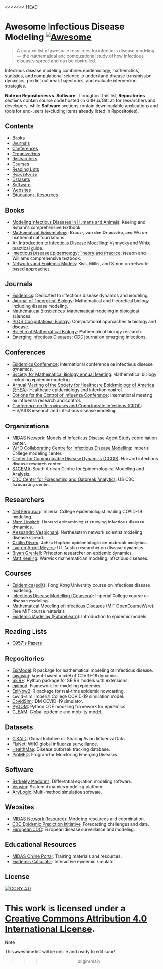 <<<<<<< HEAD
# Awesome Infectious Disease Modeling [![Awesome](https://awesome.re/badge-flat.svg)](https://awesome.re)

> A curated list of awesome resources for infectious disease modeling — the mathematical and computational study of how infectious diseases spread and can be controlled.

Infectious disease modeling combines epidemiology, mathematics, statistics, and computational science to understand disease transmission dynamics, predict outbreak trajectories, and evaluate intervention strategies.

**Note on Repositories vs. Software**: Throughout this list, **Repositories** sections contain source code hosted on GitHub/GitLab for researchers and developers, while **Software** sections contain downloadable applications and tools for end-users (excluding items already listed in Repositories).

## Contents

- [Books](#books)
- [Journals](#journals)
- [Conferences](#conferences)
- [Organizations](#organizations)
- [Researchers](#researchers)
- [Courses](#courses)
- [Reading Lists](#reading-lists)
- [Repositories](#repositories)
- [Datasets](#datasets)
- [Software](#software)
- [Websites](#websites)
- [Educational Resources](#educational-resources)

## Books

- [Modeling Infectious Diseases in Humans and Animals](https://press.princeton.edu/books/hardcover/9780691116174/modeling-infectious-diseases-in-humans-and-animals): Keeling and Rohani's comprehensive textbook.
- [Mathematical Epidemiology](https://www.springer.com/gp/book/9783540789109): Brauer, van den Driessche, and Wu on mathematical foundations.
- [An Introduction to Infectious Disease Modelling](https://global.oup.com/academic/product/an-introduction-to-infectious-disease-modelling-9780198565765): Vynnycky and White practical guide.
- [Infectious Disease Epidemiology: Theory and Practice](https://www.amazon.com/Infectious-Disease-Epidemiology-Theory-Practice/dp/1449683797): Nelson and Williams comprehensive textbook.
- [Networks and Epidemic Models](https://academic.oup.com/book/27755): Kiss, Miller, and Simon on network-based approaches.

## Journals

- [Epidemics](https://www.journals.elsevier.com/epidemics): Dedicated to infectious disease dynamics and modeling.
- [Journal of Theoretical Biology](https://www.journals.elsevier.com/journal-of-theoretical-biology): Mathematical and theoretical biology including disease modeling.
- [Mathematical Biosciences](https://www.journals.elsevier.com/mathematical-biosciences): Mathematical modeling in biological sciences.
- [PLOS Computational Biology](https://journals.plos.org/ploscompbiol/): Computational approaches to biology and disease.
- [Bulletin of Mathematical Biology](https://www.springer.com/journal/11538): Mathematical biology research.
- [Emerging Infectious Diseases](https://wwwnc.cdc.gov/eid/): CDC journal on emerging infections.

## Conferences

- [Epidemics Conference](https://www.epidemics.elsevier.com/): International conference on infectious disease dynamics.
- [Society for Mathematical Biology Annual Meeting](https://www.smb.org/): Mathematical biology including epidemic modeling.
- [Annual Meeting of the Society for Healthcare Epidemiology of America (SHEA)](https://shea.confex.com/): Healthcare epidemiology and infection control.
- [Options for the Control of Influenza Conference](https://www.isirv.org/site/): International meeting on influenza research and control.
- [Conference on Retroviruses and Opportunistic Infections (CROI)](https://www.croiconference.org/): HIV/AIDS research and infectious disease modeling.

## Organizations

- [MIDAS Network](https://midasnetwork.us/): Models of Infectious Disease Agent Study coordination center.
- [WHO Collaborating Centre for Infectious Disease Modelling](https://www.imperial.ac.uk/mrc-global-infectious-disease-analysis/): Imperial College modeling center.
- [Center for Communicable Disease Dynamics (CCDD)](https://ccdd.hsph.harvard.edu/): Harvard infectious disease research center.
- [SACEMA](https://www.sacema.org/): South African Centre for Epidemiological Modelling and Analysis.
- [CDC Center for Forecasting and Outbreak Analytics](https://www.cdc.gov/forecast-outbreak-analytics/): US CDC forecasting center.

## Researchers

- [Neil Ferguson](https://www.imperial.ac.uk/people/neil.ferguson): Imperial College epidemiologist leading COVID-19 modeling.
- [Marc Lipsitch](https://www.hsph.harvard.edu/marc-lipsitch/): Harvard epidemiologist studying infectious disease dynamics.
- [Alessandro Vespignani](https://www.networkscienceinstitute.org/people/alessandro-vespignani): Northeastern network scientist modeling disease spread.
- [Caitlin Rivers](https://www.jhsph.edu/faculty/directory/profile/4685/caitlin-rivers): Johns Hopkins epidemiologist on outbreak analytics.
- [Lauren Ancel Meyers](https://www.bio.utexas.edu/research/meyers/): UT Austin researcher on disease dynamics.
- [Bryan Grenfell](https://eeb.princeton.edu/people/bryan-grenfell): Princeton researcher on epidemic dynamics.
- [Matt Keeling](https://warwick.ac.uk/fac/sci/mathsys/people/keeling/): Warwick mathematician modeling infectious diseases.

## Courses

- [Epidemics (edX)](https://www.edx.org/): Hong Kong University course on infectious disease modeling.
- [Infectious Disease Modelling (Coursera)](https://www.coursera.org/): Imperial College course on disease modeling.
- [Mathematical Modeling of Infectious Diseases (MIT OpenCourseWare)](https://ocw.mit.edu/): Free MIT course materials.
- [Epidemic Modeling (FutureLearn)](https://www.futurelearn.com/): Introduction to epidemic models.

## Reading Lists

- [O957's Papers](assets/o957_reading_list.md)

## Repositories

- [EpiModel](https://github.com/statnet/EpiModel): R package for mathematical modeling of infectious disease.
- [covasim](https://github.com/InstituteforDiseaseModeling/covasim): Agent-based model of COVID-19 dynamics.
- [SEIR+](https://github.com/ryansmcgee/seirsplus): Python package for SEIRS models with extensions.
- [epimod](https://github.com/qBioTurin/epimod): Framework for modeling epidemics.
- [EpiNow2](https://github.com/epiforecasts/EpiNow2): R package for real-time epidemic nowcasting.
- [covid-sim](https://github.com/mrc-ide/covid-sim): Imperial College COVID-19 simulation model.
- [CovidSim](https://github.com/InstituteforDiseaseModeling/covasim): IDM COVID-19 simulator.
- [PyGOM](https://github.com/PublicHealthEngland/pygom): Python ODE modeling framework for epidemics.
- [GLEAM](https://github.com/gleamviz/gleam): Global epidemic and mobility model.

## Datasets

- [GISAID](https://www.gisaid.org/): Global Initiative on Sharing Avian Influenza Data.
- [FluNet](https://www.who.int/tools/flunet): WHO global influenza surveillance.
- [HealthMap](https://www.healthmap.org/): Disease outbreak tracking database.
- [ProMED](https://promedmail.org/): Program for Monitoring Emerging Diseases.

## Software

- [Berkeley Madonna](https://www.berkeley-madonna.com/): Differential equation modeling software.
- [Vensim](https://vensim.com/): System dynamics modeling platform.
- [AnyLogic](https://www.anylogic.com/): Multi-method simulation software.

## Websites

- [MIDAS Network Resources](https://midasnetwork.us/): Modeling resources and coordination.
- [CDC Epidemic Prediction Initiative](https://www.cdc.gov/flu/weekly/flusight/): Forecasting challenges and data.
- [European CDC](https://www.ecdc.europa.eu/): European disease surveillance and modeling.

## Educational Resources

- [MIDAS Online Portal](https://midasnetwork.us/): Training materials and resources.
- [Epidemic Calculator](http://gabgoh.github.io/COVID/index.html): Interactive epidemic simulator.

## License

[![CC BY 4.0](https://i.creativecommons.org/l/by/4.0/88x31.png)](https://creativecommons.org/licenses/by/4.0/)

This work is licensed under a [Creative Commons Attribution 4.0 International License](https://creativecommons.org/licenses/by/4.0/).
=======
> [!NOTE]
>
> This awesome list will be online and ready to edit soon!
>>>>>>> origin/main

